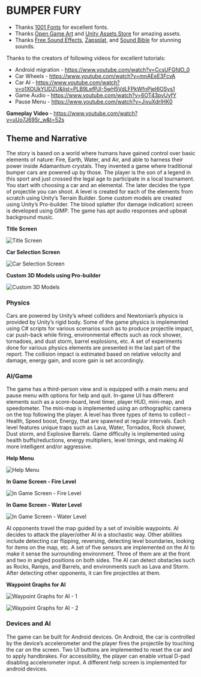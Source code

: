 # BUMPER FURY

* Thanks [1001 Fonts](https://www.1001freefonts.com) for excellent fonts.
* Thanks [Open Game Art](https://opengameart.org/) and [Unity Assets Store](https://assetstore.unity.com/) for amazing assets.
* Thanks [Free Sound Effects](https://www.freesoundeffects.com), [Zapsplat](https://www.zapsplat.com/), and [Sound Bible](http://soundbible.com/) for stunning sounds.

Thanks to the creators of following videos for excellent tutorials:
* Android migration - https://www.youtube.com/watch?v=CcsUFGfdO_0
* Car Wheels - https://www.youtube.com/watch?v=mnAEeE3FcvA
* Car AI - https://www.youtube.com/watch?v=o1XOUkYUDZU&list=PLB9LefPJI-5wH5VdLFPkWfnPjeI6OSys1
* Game Audio - https://www.youtube.com/watch?v=6OT43pvUyfY
* Pause Menu - https://www.youtube.com/watch?v=JivuXdrIHK0

**Gameplay Video** - https://www.youtube.com/watch?v=uUo7J69Sr_w&t=52s

## Theme and Narrative

The story is based on a world where humans have gained control over basic elements of nature: Fire, Earth, Water, and Air, and able to harness their power inside Adamantium crystals. They invented a game where traditional bumper cars are powered up by those. The player is the son of a legend in this sport and just crossed the legal age to participate in a local tournament. You start with choosing a car and an elemental. The later decides the type of projectile you can shoot. A level is created for each of the elements from scratch using Unity’s Terrain Builder. Some custom models are created using Unity’s Pro-builder. The blood splatter (for damage indication) screen is developed using GIMP. The game has apt audio responses and upbeat background music.

**Title Screen**

![Title Screen](readme_pngs/title-screen.png)


**Car Selection Screen**

![Car Selection Screen](readme_pngs/car-selection-screen.png)

**Custom 3D Models using Pro-builder**

![Custom 3D Models](readme_pngs/custom-models.png)

### Physics

Cars are powered by Unity’s wheel colliders and Newtonian’s physics is provided by Unity’s rigid body. Some of the game physics is implemented using C# scripts for various scenarios such as to produce projectile impact, car push-back while firing, environmental effects such as rock shower, tornadoes, and dust storm, barrel explosions, etc. A set of experiments done for various physics elements are presented in the last part of the report. The collision impact is estimated based on relative velocity and damage, energy gain, and score gain is set accordingly.

### AI/Game

The game has a third-person view and is equipped with a main menu and pause menu with options for help and quit. In-game UI has different elements such as a score-board, level timer, player HUD, mini-map, and speedometer. The mini-map is implemented using an orthographic camera on the top following the player. A level has three types of items to collect – Health, Speed boost, Energy, that are spawned at regular intervals. Each level features unique traps such as Lava, Water, Tornados, Rock shower, Dust storm, and Explosive Barrels. Game difficulty is implemented using health buffs/reductions, energy multipliers, level timings, and making AI more intelligent and/or aggressive.

**Help Menu**

![Help Menu](readme_pngs/help-screen.png)

**In Game Screen - Fire Level**

![In Game Screen - Fire Level](readme_pngs/in-game-screen.png)

**In Game Screen - Water Level**

![In Game Screen - Water Level](readme_pngs/in-game-screen2.png)

AI opponents travel the map guided by a set of invisible waypoints. AI decides to attack the player/other AI in a stochastic way. Other abilities include detecting car flipping, reversing, detecting level boundaries, looking for items on the map, etc. A set of five sensors are implemented on the AI to make it sense the surrounding environment. Three of them are at the front and two in angled positions on both sides. The AI can detect obstacles such as Rocks, Ramps, and Barrels, and environments such as Lava and Storm. After detecting other opponents, it can fire projectiles at them.

**Waypoint Graphs for AI**

![Waypoint Graphs for AI - 1](readme_pngs/waypoint-reprsentation-ai.png)

![Waypoint Graphs for AI - 2](readme_pngs/waypoint-reprsentation-ai2.png)

### Devices and AI

The game can be built for Android devices. On Android, the car is controlled by the device’s accelerometer and the player fires the projectile by touching the car on the screen. Two UI buttons are implemented to reset the car and to apply handbrakes. For accessibility, the player can enable virtual D-pad disabling accelerometer input. A different help screen is implemented for android devices.


